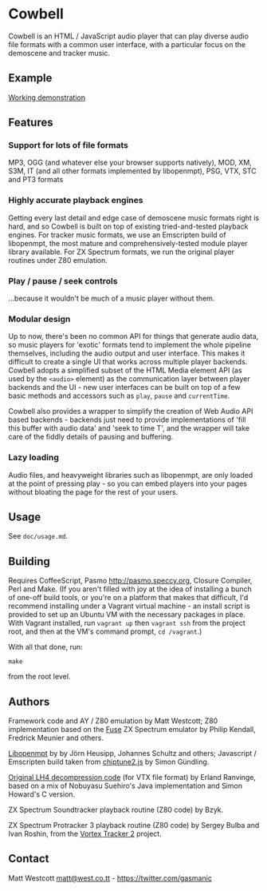 Cowbell
=======

Cowbell is an HTML / JavaScript audio player that can play diverse audio file formats with a common user interface, with a particular focus on the demoscene and tracker music.

Example
-------
[Working demonstration](https://demozoo.github.io/cowbell/)

Features
--------

### Support for lots of file formats

MP3, OGG (and whatever else your browser supports natively), MOD, XM, S3M, IT (and all other formats implemented by libopenmpt), PSG, VTX, STC and PT3 formats

### Highly accurate playback engines

Getting every last detail and edge case of demoscene music formats right is hard, and so Cowbell is built on top of existing tried-and-tested playback engines. For tracker music formats, we use an Emscripten build of libopenmpt, the most mature and comprehensively-tested module player library available. For ZX Spectrum formats, we run the original player routines under Z80 emulation.

### Play / pause / seek controls

...because it wouldn't be much of a music player without them.

### Modular design

Up to now, there's been no common API for things that generate audio data, so music players for 'exotic' formats tend to implement the whole pipeline themselves, including the audio output and user interface. This makes it difficult to create a single UI that works across multiple player backends. Cowbell adopts a simplified subset of the HTML Media element API (as used by the `<audio>` element) as the communication layer between player backends and the UI - new user interfaces can be built on top of a few basic methods and accessors such as `play`, `pause` and `currentTime`.

Cowbell also provides a wrapper to simplify the creation of Web Audio API based backends - backends just need to provide implementations of 'fill this buffer with audio data' and 'seek to time T', and the wrapper will take care of the fiddly details of pausing and buffering.

### Lazy loading

Audio files, and heavyweight libraries such as libopenmpt, are only loaded at the point of pressing play - so you can embed players into your pages without bloating the page for the rest of your users.


Usage
-----

See `doc/usage.md`.


Building
--------

Requires CoffeeScript, Pasmo <http://pasmo.speccy.org>, Closure Compiler, Perl and Make. (If you aren't filled with joy at the idea of installing a bunch of one-off build tools, or you're on a platform that makes that difficult, I'd recommend installing under a Vagrant virtual machine - an install script is provided to set up an Ubuntu VM with the necessary packages in place. With Vagrant installed, run `vagrant up` then `vagrant ssh` from the project root, and then at the VM's command prompt, `cd /vagrant`.)

With all that done, run:

    make

from the root level.


Authors
-------

Framework code and AY / Z80 emulation by Matt Westcott; Z80 implementation based on the [Fuse](http://fuse-emulator.sourceforge.net/) ZX Spectrum emulator by Philip Kendall, Fredrick Meunier and others.

[Libopenmpt](http://lib.openmpt.org/libopenmpt/) by by Jörn Heusipp, Johannes Schultz and others; Javascript / Emscripten build taken from [chiptune2.js](https://github.com/deskjet/chiptune2.js) by Simon Gündling.

[Original LH4 decompression code](https://github.com/erlandranvinge/lh4.js/tree/master) (for VTX file format) by Erland Ranvinge, based on a mix of Nobuyasu Suehiro's Java implementation and Simon Howard's C version.

ZX Spectrum Soundtracker playback routine (Z80 code) by Bzyk.

ZX Spectrum Protracker 3 playback routine (Z80 code) by Sergey Bulba and Ivan Roshin, from the [Vortex Tracker 2](http://bulba.untergrund.net/main_e.htm) project.

Contact
-------
Matt Westcott <matt@west.co.tt> - https://twitter.com/gasmanic
